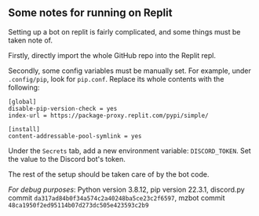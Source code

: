 ## Some notes for running on Replit

Setting up a bot on replit is fairly complicated,
and some things must be taken note of.

Firstly, directly import the whole GitHub repo into the Replit repl.

Secondly, some config variables must be manually set. For example, under `.config/pip`,
look for `pip.conf`.
Replace its whole contents with the following:

```
[global]
disable-pip-version-check = yes
index-url = https://package-proxy.replit.com/pypi/simple/

[install]
content-addressable-pool-symlink = yes
```

Under the `Secrets` tab, add a new environment variable:
`DISCORD_TOKEN`. Set the value to the Discord bot's token.

The rest of the setup should be taken care of by the bot code.

*For debug purposes*:
Python version 3.8.12, pip version 22.3.1, discord.py commit `da317ad84b0f34a574c2a40248ba5ce23c2f6597`,
mzbot commit `48ca1950f2ed95114b07d273dc505e423593c2b9`
